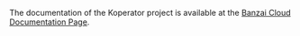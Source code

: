 The documentation of the Koperator project is available at the [Banzai Cloud Documentation Page](https://banzaicloud.com/docs/supertubes/kafka-operator/monitoring/).